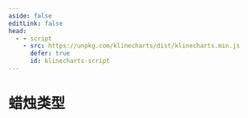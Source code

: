 ```yaml
---
aside: false
editLink: false
head:
  - - script
    - src: https://unpkg.com/klinecharts/dist/klinecharts.min.js
      defer: true
      id: klinecharts-script
---
```


# 蜡烛类型

<script setup>
import Chart from '../components/SampleChart.vue'
import data from '../data/sample/candle-type/index.json'
</script>
<Chart :js="data['index.js']" :html="data['index.html']" :css="data['index.css']" title="蜡烛类型"/>

<!--@include: @/data/sample/candle-type/index.md-->